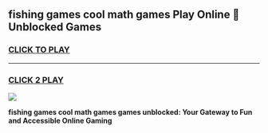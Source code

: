 
## fishing games cool math games Play Online 👋 Unblocked Games
<h3>
<a href="https://news.freeplayer.one?title=fishing_games_cool_math_games&ref=17CMG">CLICK TO PLAY</a></h3>
<hr>

<h3>
<a href="https://news.freeplayer.one?title=fishing_games_cool_math_games&ref=17CMG">CLICK 2 PLAY</a>
  
</h3>

<a href="https://news.freeplayer.one?title=fishing_games_cool_math_games&ref=17CMG/"><img src="https://clearcache.store/games.png"></a>


**fishing games cool math games games unblocked: Your Gateway to Fun and Accessible Online Gaming**
